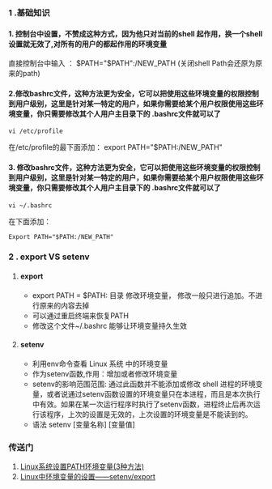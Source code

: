 ### 1 .基础知识 
#### 1. 控制台中设置，不赞成这种方式，因为他只对当前的shell 起作用，换一个shell设置就无效了,对所有的用户的都起作用的环境变量
直接控制台中输入 ： $PATH="$PATH":/NEW_PATH  (关闭shell Path会还原为原来的path)
#### 2.修改bashrc文件，这种方法更为安全，它可以把使用这些环境变量的权限控制到用户级别，这里是针对某一特定的用户，如果你需要给某个用户权限使用这些环境变量，你只需要修改其个人用户主目录下的 .bashrc文件就可以了
~~~
vi /etc/profile
~~~
在/etc/profile的最下面添加：  export  PATH="$PATH:/NEW_PATH"

#### 3. 修改bashrc文件，这种方法更为安全，它可以把使用这些环境变量的权限控制到用户级别，这里是针对某一特定的用户，如果你需要给某个用户权限使用这些环境变量，你只需要修改其个人用户主目录下的 .bashrc文件就可以了
~~~
vi ~/.bashrc
~~~
在下面添加：
~~~
Export PATH="$PATH:/NEW_PATH"
~~~

### 2 . export VS setenv
1. #### export
   - export PATH = $PATH: 目录 修改环境变量， 修改一般只进行追加。不进行原来的内容去掉
   - 可以通过重启终端来恢复PATH
   - 修改这个文件~/.bashrc 能够让环境变量持久生效
     
2. #### setenv
   - 利用env命令查看 Linux 系统 中的环境变量
   - 作为setenv函数,作用：增加或者修改环境变量
   - setenv的影响范围范围: 通过此函数并不能添加或修改 shell 进程的环境变量，或者说通过setenv函数设置的环境变量只在本进程，而且是本次执行中有效。如果在某一次运行程序时执行了setenv函数，进程终止后再次运行该程序，上次的设置是无效的，上次设置的环境变量是不能读到的。
   - 语法 setenv [变量名称] [变量值]

   
### 传送门
1. [Linux系统设置PATH环境变量(3种方法)](https://www.nhooo.com/note/qa34st.html)
2. [Linux中环境变量的设置——setenv/export](https://blog.csdn.net/qq_41595735/article/details/90239159)


